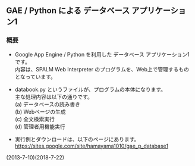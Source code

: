 ## GAE / Python による データベース アプリケーション1

### 概要
- Google App Engine / Python を利用した データベース アプリケーション1 です。  
  内容は、SPALM Web Interpreter のプログラムを、Web上で管理するものとなっています。

- databook.py というファイルが、プログラムの本体になります。  
  主な処理内容は以下の通りです。  
  (a) データベースの読み書き  
  (b) Webページの生成  
  (c) 全文検索実行  
  (d) 管理者用機能実行

- 実行例とダウンロードは、以下のページにあります。  
  https://sites.google.com/site/hamayama1010/gae_p_database1

(2013-7-10)(2018-7-22)
